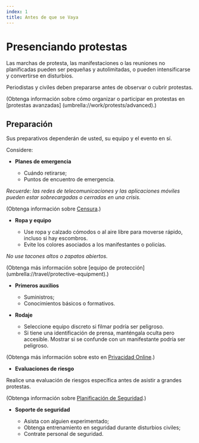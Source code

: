 ```yaml
---
index: 1
title: Antes de que se Vaya
---
```

# Presenciando protestas

Las marchas de protesta, las manifestaciones o las reuniones no planificadas pueden ser pequeñas y autolimitadas, o pueden intensificarse y convertirse en disturbios.

Periodistas y civiles deben prepararse antes de observar o cubrir protestas.

(Obtenga información sobre cómo organizar o participar en protestas en [protestas avanzadas] (umbrella://work/protests/advanced).)

## Preparación

Sus preparativos dependerán de usted, su equipo y el evento en sí.

Considere:

*   **Planes de emergencia**

    *   Cuándo retirarse;
    *   Puntos de encuentro de emergencia.

_Recuerde: las redes de telecomunicaciones y las aplicaciones móviles pueden estar sobrecargadas o cerradas en una crisis._

(Obtenga información sobre [Censura](umbrella://communications/censorship/beginner).)

*   **Ropa y equipo**

    *   Use ropa y calzado cómodos o al aire libre para moverse rápido, incluso si hay escombros.
    *   Evite los colores asociados a los manifestantes o policías.

*No use tacones altos o zapatos abiertos.*

(Obtenga más información sobre [equipo de protección] (umbrella://travel/protective-equipment).)

*   **Primeros auxilios**

    *   Suministros;
    *   Conocimientos básicos o formativos.

*   **Rodaje**

    *   Seleccione equipo discreto si filmar podría ser peligroso.
    *   Si tiene una identificación de prensa, manténgala oculta pero accesible. Mostrar si se confunde con un manifestante podría ser peligroso.

(Obtenga más información sobre esto en [Privacidad Online](umbrella://communications/online-privacy/beginner).)

*   **Evaluaciones de riesgo**

Realice una evaluación de riesgos específica antes de asistir a grandes protestas.

(Obtenga información sobre [Planificación de Seguridad](umbrella://assess-your-risk/security-planning).)

*   **Soporte de seguridad**

    *   Asista con alguien experimentado;
    *   Obtenga entrenamiento en seguridad durante disturbios civiles;
    *   Contrate personal de seguridad.